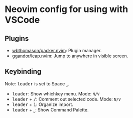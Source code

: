 # Neovim config for using with VSCode

## Plugins

- [wbthomason/packer.nvim](https://github.com/wbthomason/packer.nvim): Plugin manager.
- [ggandor/leap.nvim](https://github.com/ggandor/leap.nvim): Jump to anywhere in visible screen.

## Keybinding

Note: <kbd>leader</kbd> is set to Space <kbd>⎵</kbd>.

- <kbd>leader</kbd>: Show whichkey menu. Mode: `N/V`
- <kbd>leader</kbd> + <kbd>/</kbd>: Comment out selected code. Mode: `N/V`
- <kbd>leader</kbd> + <kbd>i</kbd>: Organize import.
- <kbd>leader</kbd> + <kbd>⎵</kbd>: Show Command Palette.
